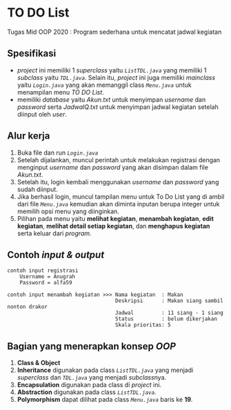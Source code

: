 # TO DO List #

Tugas Mid OOP 2020 : Program sederhana untuk mencatat jadwal kegiatan

## Spesifikasi ##
- *project* ini memiliki 1 *superclass* yaitu *`ListTDL.java`* yang memiliki 1 *subclass* yaitu *`TDL.java`*. Selain itu, *project* ini juga memiliki *mainclass* yaitu *`Login.java`* yang akan memanggil class *`Menu.java`* untuk menampilan menu *TO DO List*.
- memiliki *database* yaitu *Akun.txt* untuk menyimpan *username* dan *password* serta *JadwalQ.txt* untuk menyimpan jadwal kegiatan setelah diinput oleh *user*.

## Alur kerja ##
1. Buka file dan run *`Login.java`*
2. Setelah dijalankan, muncul perintah untuk melakukan registrasi dengan menginput *username* dan *password* yang akan disimpan dalam file *Akun.txt*.
3. Setelah itu, login kembali menggunakan *username* dan *password* yang sudah diinput. 
4. Jika berhasil login, muncul tampilan menu untuk To Do List yang di ambil dari file *`Menu.java`* kemudian akan diminta inputan berupa integer untuk memilih opsi menu yang diinginkan.
5. Pilihan pada menu yaitu **melihat kegiatan**, **menambah kegiatan**, **edit kegiatan**, **melihat detail setiap kegiatan**, dan **menghapus kegiatan** serta keluar dari *program*.

## Contoh *input & output* ##
    contoh input registrasi 
        Username = Anugrah
        Password = alfa59
                                     
    contoh input menambah kegiatan >>> Nama kegiatan  : Makan
                                       Deskripsi      : Makan siang sambil nonton drakor
                                       Jadwal         : 11 siang - 1 siang
                                       Status         : belum dikerjakan
                                       Skala prioritas: 5
    
## Bagian yang menerapkan konsep *OOP*
1. **Class & Object**
2. **Inheritance**
    digunakan pada class *`ListTDL.java`* yang menjadi *superclass* dan *`TDL.java`* yang menjadi *subclass*nya.
3. **Encapsulation**
    digunakan pada class di *project* ini.
4. **Abstraction**
    digunakan pada class *`ListTDL.java`*.
5. **Polymorphism**
    dapat dilihat pada class *`Menu.java`* baris ke **19**.